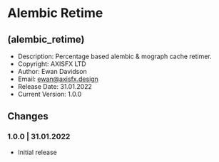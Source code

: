 # Alembic Retime

## (alembic_retime)

* Description: Percentage based alembic & mograph cache retimer.
* Copyright: AXISFX LTD
* Author: Ewan Davidson
* Email: ewan@axisfx.design
* Release Date: 31.01.2022
* Current Version: 1.0.0

## Changes

### 1.0.0   |  31.01.2022

* Initial release